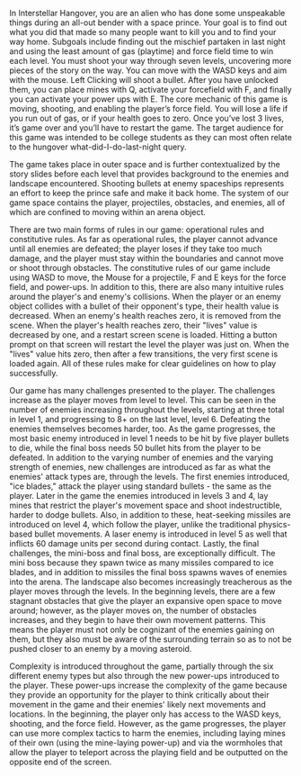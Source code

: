 In Interstellar Hangover, you are an alien who has done some unspeakable things during an
all-out bender with a space prince. Your goal is to find out what you did that made so many
people want to kill you and to find your way home. Subgoals include finding out the mischief
partaken in last night and using the least amount of gas (playtime) and force field time to win
each level. You must shoot your way through seven levels, uncovering more pieces of the story
on the way. You can move with the WASD keys and aim with the mouse. Left Clicking will
shoot a bullet. After you have unlocked them, you can place mines with Q, activate your
forcefield with F, and finally you can activate your power ups with E. The core mechanic of this
game is moving, shooting, and enabling the player’s force field. You will lose a life if you run
out of gas, or if your health goes to zero. Once you’ve lost 3 lives, it’s game over and you’ll have
to restart the game. The target audience for this game was intended to be college students as they
can most often relate to the hungover what-did-I-do-last-night query.

The game takes place in outer space and is further contextualized by the story slides before each
level that provides background to the enemies and landscape encountered. Shooting bullets at
enemy spaceships represents an effort to keep the prince safe and make it back home. The system
of our game space contains the player, projectiles, obstacles, and enemies, all of which are
confined to moving within an arena object.

There are two main forms of rules in our game: operational rules and constitutive rules. As far as
operational rules, the player cannot advance until all enemies are defeated; the player loses if
they take too much damage, and the player must stay within the boundaries and cannot move or
shoot through obstacles. The constitutive rules of our game include using WASD to move, the
Mouse for a projectile, F and E keys for the force field, and power-ups. In addition to this, there
are also many intuitive rules around the player's and enemy's collisions. When the player or an
enemy object collides with a bullet of their opponent's type, their health value is decreased.
When an enemy's health reaches zero, it is removed from the scene. When the player's health
reaches zero, their "lives" value is decreased by one, and a restart screen scene is loaded. Hitting
a button prompt on that screen will restart the level the player was just on. When the "lives"
value hits zero, then after a few transitions, the very first scene is loaded again. All of these rules
make for clear guidelines on how to play successfully.

Our game has many challenges presented to the player. The challenges increase as the player
moves from level to level. This can be seen in the number of enemies increasing throughout the
levels, starting at three total in level 1, and progressing to 8+ on the last level, level 6. Defeating
the enemies themselves becomes harder, too. As the game progresses, the most basic enemy
introduced in level 1 needs to be hit by five player bullets to die, while the final boss needs 50
bullet hits from the player to be defeated. In addition to the varying number of enemies and the
varying strength of enemies, new challenges are introduced as far as what the enemies' attack
types are, through the levels. The first enemies introduced, "ice blades," attack the player using
standard bullets - the same as the player. Later in the game the enemies introduced in levels 3
and 4, lay mines that restrict the player's movement space and shoot indestructible, harder to
dodge bullets. Also, in addition to these, heat-seeking missiles are introduced on level 4, which
follow the player, unlike the traditional physics-based bullet movements. A laser enemy is
introduced in level 5 as well that inflicts 60 damage units per second during contact. Lastly, the
final challenges, the mini-boss and final boss, are exceptionally difficult. The mini boss because
they spawn twice as many missiles compared to ice blades, and in addition to missiles the final
boss spawns waves of enemies into the arena. The landscape also becomes increasingly
treacherous as the player moves through the levels. In the beginning levels, there are a few
stagnant obstacles that give the player an expansive open space to move around; however, as the
player moves on, the number of obstacles increases, and they begin to have their own movement
patterns. This means the player must not only be cognizant of the enemies gaining on them, but
they also must be aware of the surrounding terrain so as to not be pushed closer to an enemy by a
moving asteroid.

Complexity is introduced throughout the game, partially through the six different enemy types
but also through the new power-ups introduced to the player. These power-ups increase the
complexity of the game because they provide an opportunity for the player to think critically
about their movement in the game and their enemies' likely next movements and locations. In the
beginning, the player only has access to the WASD keys, shooting, and the force field. However,
as the game progresses, the player can use more complex tactics to harm the enemies, including
laying mines of their own (using the mine-laying power-up) and via the wormholes that allow the
player to teleport across the playing field and be outputted on the opposite end of the screen.
